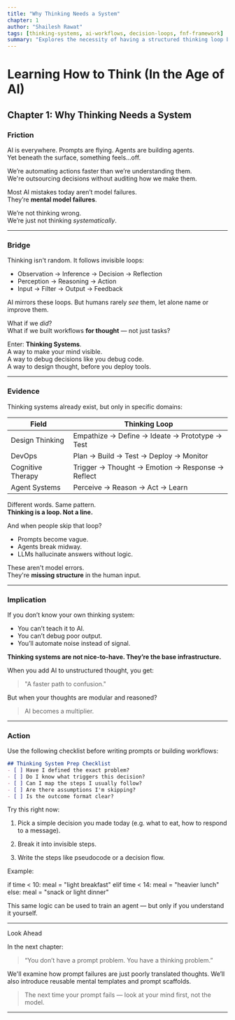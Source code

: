 ```yaml
---
title: "Why Thinking Needs a System"
chapter: 1
author: "Shailesh Rawat"
tags: [thinking-systems, ai-workflows, decision-loops, fnf-framework]
summary: "Explores the necessity of having a structured thinking loop before building AI systems or workflows."
---
```


# Learning How to Think (In the Age of AI)

## Chapter 1: Why Thinking Needs a System

### Friction

AI is everywhere. Prompts are flying. Agents are building agents.  
Yet beneath the surface, something feels...off.

We’re automating actions faster than we’re understanding them.  
We're outsourcing decisions without auditing how we make them.

Most AI mistakes today aren’t model failures.  
They’re **mental model failures**.

We’re not thinking wrong.  
We’re just not thinking *systematically*.

---

### Bridge

Thinking isn't random. It follows invisible loops:
- Observation → Inference → Decision → Reflection
- Perception → Reasoning → Action
- Input → Filter → Output → Feedback

AI mirrors these loops. But humans rarely *see* them, let alone name or improve them.

What if we *did*?  
What if we built workflows **for thought** — not just tasks?

Enter: **Thinking Systems**.  
A way to make your mind visible.  
A way to debug decisions like you debug code.  
A way to design thought, before you deploy tools.

---

### Evidence

Thinking systems already exist, but only in specific domains:

| Field            | Thinking Loop                                  |
|------------------|-------------------------------------------------|
| Design Thinking  | Empathize → Define → Ideate → Prototype → Test |
| DevOps           | Plan → Build → Test → Deploy → Monitor         |
| Cognitive Therapy| Trigger → Thought → Emotion → Response → Reflect |
| Agent Systems    | Perceive → Reason → Act → Learn                |

Different words. Same pattern.  
**Thinking is a loop. Not a line.**

And when people skip that loop?
- Prompts become vague.
- Agents break midway.
- LLMs hallucinate answers without logic.

These aren't model errors.  
They're **missing structure** in the human input.

---

### Implication

If you don’t know your own thinking system:
- You can’t teach it to AI.
- You can’t debug poor output.
- You’ll automate noise instead of signal.

**Thinking systems are not nice-to-have. They’re the base infrastructure.**

When you add AI to unstructured thought, you get:  
> "A faster path to confusion."

But when your thoughts are modular and reasoned?  
> AI becomes a multiplier.

---

### Action

Use the following checklist before writing prompts or building workflows:

```markdown
## Thinking System Prep Checklist
- [ ] Have I defined the exact problem?
- [ ] Do I know what triggers this decision?
- [ ] Can I map the steps I usually follow?
- [ ] Are there assumptions I'm skipping?
- [ ] Is the outcome format clear?

```

Try this right now:

1. Pick a simple decision you made today (e.g. what to eat, how to respond to a message).


2. Break it into invisible steps.


3. Write the steps like pseudocode or a decision flow.



Example:

if time < 10:
    meal = "light breakfast"
elif time < 14:
    meal = "heavier lunch"
else:
    meal = "snack or light dinner"

This same logic can be used to train an agent — but only if you understand it yourself.


---

Look Ahead

In the next chapter:

> “You don’t have a prompt problem. You have a thinking problem.”



We'll examine how prompt failures are just poorly translated thoughts.
We’ll also introduce reusable mental templates and prompt scaffolds.

> The next time your prompt fails — look at your mind first, not the model.

---
